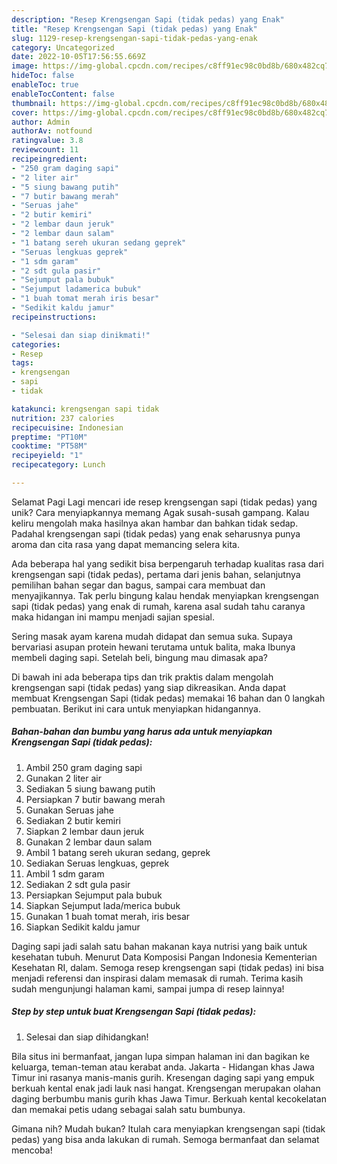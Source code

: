 ```yaml
---
description: "Resep Krengsengan Sapi (tidak pedas) yang Enak"
title: "Resep Krengsengan Sapi (tidak pedas) yang Enak"
slug: 1129-resep-krengsengan-sapi-tidak-pedas-yang-enak
category: Uncategorized
date: 2022-10-05T17:56:55.669Z
image: https://img-global.cpcdn.com/recipes/c8ff91ec98c0bd8b/680x482cq70/krengsengan-sapi-tidak-pedas-foto-resep-utama.jpg
hideToc: false
enableToc: true
enableTocContent: false
thumbnail: https://img-global.cpcdn.com/recipes/c8ff91ec98c0bd8b/680x482cq70/krengsengan-sapi-tidak-pedas-foto-resep-utama.jpg
cover: https://img-global.cpcdn.com/recipes/c8ff91ec98c0bd8b/680x482cq70/krengsengan-sapi-tidak-pedas-foto-resep-utama.jpg
author: Admin
authorAv: notfound
ratingvalue: 3.8
reviewcount: 11
recipeingredient:
- "250 gram daging sapi"
- "2 liter air"
- "5 siung bawang putih"
- "7 butir bawang merah"
- "Seruas jahe"
- "2 butir kemiri"
- "2 lembar daun jeruk"
- "2 lembar daun salam"
- "1 batang sereh ukuran sedang geprek"
- "Seruas lengkuas geprek"
- "1 sdm garam"
- "2 sdt gula pasir"
- "Sejumput pala bubuk"
- "Sejumput ladamerica bubuk"
- "1 buah tomat merah iris besar"
- "Sedikit kaldu jamur"
recipeinstructions:

- "Selesai dan siap dinikmati!"
categories:
- Resep
tags:
- krengsengan
- sapi
- tidak

katakunci: krengsengan sapi tidak 
nutrition: 237 calories
recipecuisine: Indonesian
preptime: "PT10M"
cooktime: "PT58M"
recipeyield: "1"
recipecategory: Lunch

---
```



Selamat Pagi Lagi mencari ide resep krengsengan sapi (tidak pedas) yang unik? Cara menyiapkannya memang Agak susah-susah gampang. Kalau keliru mengolah maka hasilnya akan hambar dan bahkan tidak sedap. Padahal krengsengan sapi (tidak pedas) yang enak seharusnya punya aroma dan cita rasa yang dapat memancing selera kita.


Ada beberapa hal yang sedikit bisa berpengaruh terhadap kualitas rasa dari krengsengan sapi (tidak pedas), pertama dari jenis bahan, selanjutnya pemilihan bahan segar dan bagus, sampai cara membuat dan menyajikannya. Tak perlu bingung kalau hendak menyiapkan krengsengan sapi (tidak pedas) yang enak di rumah, karena asal sudah tahu caranya maka hidangan ini mampu menjadi sajian spesial.

Sering masak ayam karena mudah didapat dan semua suka. Supaya bervariasi asupan protein hewani terutama untuk balita, maka Ibunya membeli daging sapi. Setelah beli, bingung mau dimasak apa?


Di bawah ini ada beberapa tips dan trik praktis dalam mengolah krengsengan sapi (tidak pedas) yang siap dikreasikan. Anda dapat membuat Krengsengan Sapi (tidak pedas) memakai 16 bahan dan 0 langkah pembuatan. Berikut ini cara untuk menyiapkan hidangannya.

<!--inarticleads1-->

##### Bahan-bahan dan bumbu yang harus ada untuk menyiapkan Krengsengan Sapi (tidak pedas):

1. Ambil 250 gram daging sapi
1. Gunakan 2 liter air
1. Sediakan 5 siung bawang putih
1. Persiapkan 7 butir bawang merah
1. Gunakan Seruas jahe
1. Sediakan 2 butir kemiri
1. Siapkan 2 lembar daun jeruk
1. Gunakan 2 lembar daun salam
1. Ambil 1 batang sereh ukuran sedang, geprek
1. Sediakan Seruas lengkuas, geprek
1. Ambil 1 sdm garam
1. Sediakan 2 sdt gula pasir
1. Persiapkan Sejumput pala bubuk
1. Siapkan Sejumput lada/merica bubuk
1. Gunakan 1 buah tomat merah, iris besar
1. Siapkan Sedikit kaldu jamur


Daging sapi jadi salah satu bahan makanan kaya nutrisi yang baik untuk kesehatan tubuh. Menurut Data Komposisi Pangan Indonesia Kementerian Kesehatan RI, dalam. Semoga resep krengsengan sapi (tidak pedas) ini bisa menjadi referensi dan inspirasi dalam memasak di rumah. Terima kasih sudah mengunjungi halaman kami, sampai jumpa di resep lainnya! 

<!--inarticleads2-->

##### Step by step untuk buat Krengsengan Sapi (tidak pedas):


1. Selesai dan siap dihidangkan!

Bila situs ini bermanfaat, jangan lupa simpan halaman ini dan bagikan ke keluarga, teman-teman atau kerabat anda. Jakarta - Hidangan khas Jawa Timur ini rasanya manis-manis gurih. Kresengan daging sapi yang empuk berkuah kental enak jadi lauk nasi hangat. Krengsengan merupakan olahan daging berbumbu manis gurih khas Jawa Timur. Berkuah kental kecokelatan dan memakai petis udang sebagai salah satu bumbunya. 

Gimana nih? Mudah bukan? Itulah cara menyiapkan krengsengan sapi (tidak pedas) yang bisa anda lakukan di rumah. Semoga bermanfaat dan selamat mencoba!
